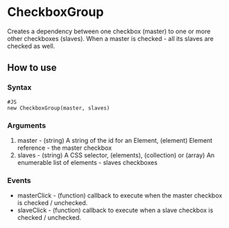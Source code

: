 # CheckboxGroup #

Creates a dependency between one checkbox (master) to one or more other checkboxes (slaves). When
a master is checked - all its slaves are checked as well.

## How to use ##

### Syntax ###

    #JS
    new CheckboxGroup(master, slaves)

### Arguments ###

1. master - (string) A string of the id for an Element, (element) Element reference - the master checkbox
2. slaves - (string) A CSS selector, (elements), (collection) or (array) An enumerable list of elements - slaves checkboxes

### Events ###

- masterClick - (function) callback to execute when the master checkbox is checked / unchecked.
- slaveClick - (function) callback to execute when a slave checkbox is checked / unchecked.